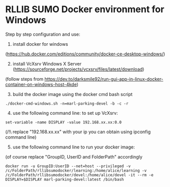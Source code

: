 # RLLIB SUMO Docker environment for Windows


Step by step configuration and use:

1. install docker for windows

(https://hub.docker.com/editions/community/docker-ce-desktop-windows/)

2. install VcXsrv Windows X Server (https://sourceforge.net/projects/vcxsrv/files/latest/download)

(follow steps from https://dev.to/darksmile92/run-gui-app-in-linux-docker-container-on-windows-host-4kde)

3. build the docker image using the docker cmd bash script

`./docker-cmd-windows.sh -n=marl-parking-devel -b -c -r`

4. use the following command line: to set up VcXsrv:

`set-variable -name DISPLAY -value 192.168.xx.xx:0.0`

(/!\ replace "192.168.xx.xx" with your ip you can obtain using ipconfig command line)

5. use the following command line to run your docker image:

(of course replace "GroupID, UserID and FolderPath" accordingly

`docker run -u GroupID:UserID --net=host --privileged -v /c/FolderPath/rllibsumodocker/learning:/home/alice/learning -v /c/FolderPath/rllibsumodocker/devel:/home/alice/devel -it --rm -e DISPLAY=$DISPLAY marl-parking-devel:latest /bin/bash`